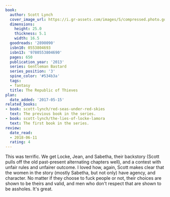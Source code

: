 ```yaml
---
book:
  author: Scott Lynch
  cover_image_url: https://i.gr-assets.com/images/S/compressed.photo.goodreads.com/books/1406961069l/2890090.jpg
  dimensions:
    height: 25.0
    thickness: 5.1
    width: 16.5
  goodreads: '2890090'
  isbn10: 0553804693
  isbn13: '9780553804690'
  pages: 650
  publication_year: '2013'
  series: Gentleman Bastard
  series_position: '3'
  spine_color: '#534b3a'
  tags:
  - fantasy
  title: The Republic of Thieves
plan:
  date_added: '2017-05-15'
related_books:
- book: scott-lynch/red-seas-under-red-skies
  text: The previous book in the series.
- book: scott-lynch/the-lies-of-locke-lamora
  text: The first book in the series.
review:
  date_read:
  - 2018-06-11
  rating: 4
---
```


This was terrific. We get Locke, Jean, and Sabetha, their backstory (Scott pulls off the old past-present alternating
chapters well), and a contest with unfair rules and unfairer outcome. I loved how, again, Scott makes clear that the
women in the story (mostly Sabetha, but not only) have agency, and character. No matter if they choose to fuck people or
not, their choices are shown to be theirs and valid, and men who don't respect that are shown to be assholes. It's
great.

